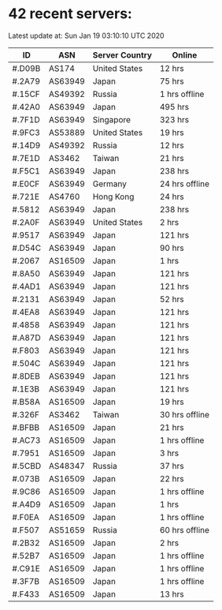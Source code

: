 # 42 recent servers:

Latest update at: Sun Jan 19 03:10:10 UTC 2020

| ID | ASN | Server Country | Online |
| -- | --- | -------------- | ------ |
| #.D09B | AS174 | United States | 12 hrs |
| #.2A79 | AS63949 | Japan | 75 hrs |
| #.15CF | AS49392 | Russia | 1 hrs offline |
| #.42A0 | AS63949 | Japan | 495 hrs |
| #.7F1D | AS63949 | Singapore | 323 hrs |
| #.9FC3 | AS53889 | United States | 19 hrs |
| #.14D9 | AS49392 | Russia | 12 hrs |
| #.7E1D | AS3462 | Taiwan | 21 hrs |
| #.F5C1 | AS63949 | Japan | 238 hrs |
| #.E0CF | AS63949 | Germany | 24 hrs offline |
| #.721E | AS4760 | Hong Kong | 24 hrs |
| #.5812 | AS63949 | Japan | 238 hrs |
| #.2A0F | AS63949 | United States | 2 hrs |
| #.9517 | AS63949 | Japan | 121 hrs |
| #.D54C | AS63949 | Japan | 90 hrs |
| #.2067 | AS16509 | Japan | 1 hrs |
| #.8A50 | AS63949 | Japan | 121 hrs |
| #.4AD1 | AS63949 | Japan | 121 hrs |
| #.2131 | AS63949 | Japan | 52 hrs |
| #.4EA8 | AS63949 | Japan | 121 hrs |
| #.4858 | AS63949 | Japan | 121 hrs |
| #.A87D | AS63949 | Japan | 121 hrs |
| #.F803 | AS63949 | Japan | 121 hrs |
| #.504C | AS63949 | Japan | 121 hrs |
| #.8DEB | AS63949 | Japan | 121 hrs |
| #.1E3B | AS63949 | Japan | 121 hrs |
| #.B58A | AS16509 | Japan | 19 hrs |
| #.326F | AS3462 | Taiwan | 30 hrs offline |
| #.BFBB | AS16509 | Japan | 21 hrs |
| #.AC73 | AS16509 | Japan | 1 hrs offline |
| #.7951 | AS16509 | Japan | 3 hrs |
| #.5CBD | AS48347 | Russia | 37 hrs |
| #.073B | AS16509 | Japan | 22 hrs |
| #.9C86 | AS16509 | Japan | 1 hrs offline |
| #.A4D9 | AS16509 | Japan | 1 hrs |
| #.F0EA | AS16509 | Japan | 1 hrs offline |
| #.F507 | AS51659 | Russia | 60 hrs offline |
| #.2B32 | AS16509 | Japan | 2 hrs |
| #.52B7 | AS16509 | Japan | 1 hrs offline |
| #.C91E | AS16509 | Japan | 1 hrs offline |
| #.3F7B | AS16509 | Japan | 1 hrs offline |
| #.F433 | AS16509 | Japan | 13 hrs |

